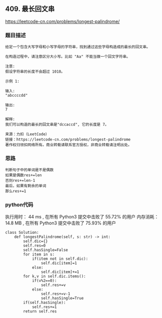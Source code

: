 ## 409. 最长回文串


https://leetcode-cn.com/problems/longest-palindrome/


### 题目描述

```
给定一个包含大写字母和小写字母的字符串，找到通过这些字母构造成的最长的回文串。

在构造过程中，请注意区分大小写。比如 "Aa" 不能当做一个回文字符串。

注意:
假设字符串的长度不会超过 1010。

示例 1:

输入:
"abccccdd"

输出:
7

解释:
我们可以构造的最长的回文串是"dccaccd", 它的长度是 7。

来源：力扣（LeetCode）
链接：https://leetcode-cn.com/problems/longest-palindrome
著作权归领扣网络所有。商业转载请联系官方授权，非商业转载请注明出处。

```



### 思路

```
判断句子中的单词是不是偶数
如果是偶数res+=len
否则res+=len-1
最后，如果有剩余的单词
那么res+=1
```



### python代码
执行用时：
44 ms
, 在所有 Python3 提交中击败了
55.72%
的用户
内存消耗：
14.8 MB
, 在所有 Python3 提交中击败了
75.93%
的用户
```
class Solution:
    def longestPalindrome(self, s: str) -> int:
        self.dic={}
        self.res=0
        self.hasSingle=False
        for item in s:
            if(item not in self.dic):
                self.dic[item]=1
            else:
                self.dic[item]+=1
        for k,v in self.dic.items():
            if(v%2==0):
                self.res+=v
            else:
                self.res+=v-1
                self.hasSingle=True
        if(self.hasSingle):
            self.res+=1
        return self.res


```


